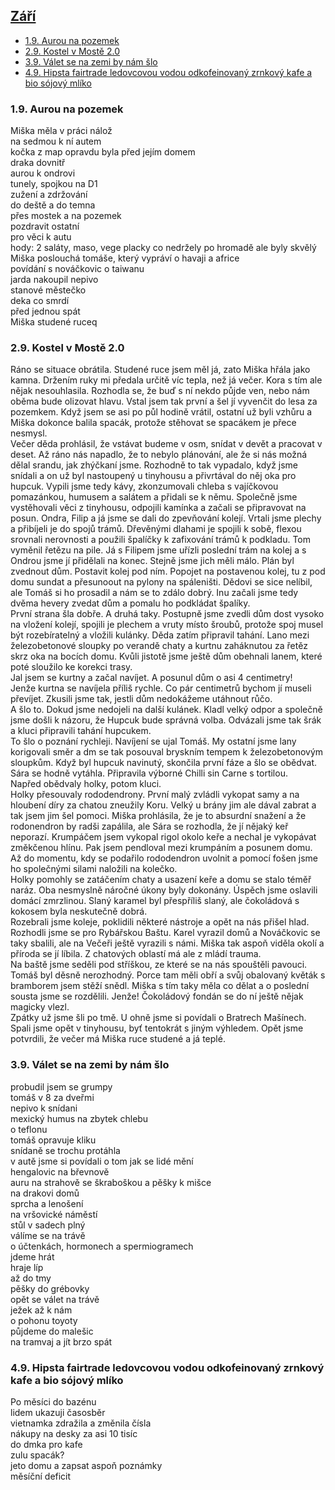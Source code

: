 ## [Září](2023.md)  

- [1.9. Aurou na pozemek](#19-aurou-na-pozemek)
- [2.9. Kostel v Mostě 2.0](#29-kostel-v-mostě-20)
- [3.9. Válet se na zemi by nám šlo](#39-válet-se-na-zemi-by-nám-šlo)
- [4.9. Hipsta fairtrade ledovcovou vodou odkofeinovaný zrnkový kafe a bio sójový mlíko](#49-hipsta-fairtrade-ledovcovou-vodou-odkofeinovaný-zrnkový-kafe-a-bio-sójový-mlíko)

### 1.9. Aurou na pozemek

Miška měla v práci nálož<br>
na sedmou k ní autem<br>
kočka z map opravdu byla před jejím domem<br>
draka dovnitř<br>
aurou k ondrovi<br>
tunely, spojkou na D1<br>
zužení a zdržování<br>
do deště a do temna<br>
přes mostek a na pozemek<br>
pozdravit ostatní<br>
pro věci k autu<br>
hody: 2 saláty, maso, vege placky co nedržely po hromadě ale byly skvělý<br>
Miška poslouchá tomáše, který vypráví o havaji a africe<br>
povídání s nováčkovic o taiwanu<br>
jarda nakoupil nepivo<br>
stanové městečko<br>
deka co smrdí<br>
před jednou spát<br>
Miška studené ruceq

### 2.9. Kostel v Mostě 2.0

Ráno se situace obrátila. Studené ruce jsem měl já, zato Miška hřála jako kamna. Držením ruky mi předala určitě víc tepla, než já večer. Kora s tím ale nějak nesouhlasila. Rozhodla se, že buď s ní nekdo půjde ven, nebo nám oběma bude olizovat hlavu. Vstal jsem tak první a šel jí vyvenčit do lesa za pozemkem. Když jsem se asi po půl hodině vrátil, ostatní už byli vzhůru a Miška dokonce balila spacák, protože stěhovat se spacákem je přece nesmysl.<br>
Večer děda prohlásil, že vstávat budeme v osm, snídat v devět a pracovat v deset. Až ráno nás napadlo, že to nebylo plánování, ale že si  nás možná dělal srandu, jak zhýčkaní jsme. Rozhodně to tak vypadalo, když jsme snídali a on už byl nastoupený u tinyhousu a přivrtával do něj oka pro hupcuk. Vypili jsme tedy kávy, zkonzumovali chleba s vajíčkovou pomazánkou, humusem a salátem a přidali se k němu. Společně jsme vystěhovali věci z tinyhousu, odpojili kamínka a začali se připravovat na posun. Ondra, Filip a já jsme se dali do zpevňování kolejí. Vrtali jsme plechy a přibíjeli je do spojů trámů. Dřevěnými dlahami je spojili k sobě, flexou srovnali nerovnosti a použili špalíčky k zafixování trámů k podkladu. Tom vyměnil řetězu na pile. Já s Filipem jsme uřízli poslední trám na kolej a s Ondrou jsme jí přidělali na konec. Stejně jsme jich měli málo. Plán byl zvednout dům. Postavit kolej pod ním. Popojet na postavenou kolej, tu z pod domu sundat a přesunoout na pylony na spáleništi. Dědovi se sice nelíbil, ale Tomáš si ho prosadil a nám se to zdálo dobrý. Inu začali jsme tedy dvěma hevery zvedat dům a pomalu ho podkládat špalíky.<br>
První strana šla dobře. A druhá taky. Postupně jsme zvedli dům dost vysoko na vložení kolejí, spojili je plechem a vruty místo šroubů, protože spoj musel být rozebíratelný a vložili kulánky. Děda zatím připravil tahání. Lano mezi železobetonové sloupky po verandě chaty a kurtnu zaháknutou za řetěz skrz oka na bocích domu. Kvůli jistotě jsme ještě dům obehnali lanem, které poté sloužilo ke korekci trasy.<br>
Jal jsem se kurtny a začal navíjet. A posunul dům o asi 4 centimetry!<br>
Jenže kurtna se navíjela příliš rychle. Co pár centimetrů bychom jí museli převíjet. Zkusili jsme tak, jestli dům nedokážeme utáhnout růčo.<br>
A šlo to. Dokud jsme nedojeli na další kulánek. Kladl velký odpor a společně jsme došli k názoru, že Hupcuk bude správná volba. Odvázali jsme tak šrák a kluci připravili tahání hupcukem.<br>
To šlo o poznání rychleji. Navíjení se ujal Tomáš. My ostatní jsme lany korigovali směr a dm se tak posouval bryskním tempem k železobetonovým sloupkům. Když byl hupcuk navinutý, skončila první fáze a šlo se obědvat. Sára se hodně vytáhla. Připravila výborné Chilli sin Carne s tortilou.  
Napřed obědvaly holky, potom kluci. <br>
Holky přesouvaly rododendrony. První malý zvládli vykopat samy a na hloubení díry za chatou zneužily Koru. Velký u brány jim ale dával zabrat a tak jsem jim šel pomoci. Miška prohlásila, že je to absurdní snažení a že rodonendron by radši zapálila, ale Sára se rozhodla, že jí nějaký keř neporazí. Krumpáčem jsem vykopal rigol okolo keře a nechal je vykopávat změkčenou hlínu. Pak jsem pendloval mezi krumpáním a posunem domu. Až do momentu, kdy se podařilo rododendron uvolnit a pomocí fošen jsme ho společnými silami naložili na kolečko.<br>
Holky pomohly se zatáčením chaty a usazení keře a domu se stalo téměř naráz. Oba nesmyslně náročné úkony byly dokonány. Úspěch jsme oslavili domácí zmrzlinou. Slaný karamel byl přespříliš slaný, ale čokoládová s kokosem byla neskutečně dobrá.<br>
Rozebrali jsme koleje, poklidili některé nástroje a opět na nás přišel hlad. Rozhodli jsme se pro Rybářskou Baštu. Karel vyrazil domů a Nováčkovic se taky sbalili, ale na Večeři ještě vyrazili s námi. Miška tak aspoň viděla okolí a příroda se jí líbila. Z chatových oblastí má ale z mládí trauma.<br>
Na baště jsme seděli pod stříškou, ze které se na nás spouštěli pavouci. Tomáš byl děsně nerozhodný. Porce tam měli obří a svůj obalovaný květák s bramborem jsem stěží snědl. Miška s tím taky měla co dělat a o poslední sousta jsme se rozdělili. Jenže! Čokoládový fondán se do ní ještě nějak magicky vlezl.<br>
Zpátky už jsme šli po tmě. U ohně jsme si povídali o Bratrech Mašínech.<br>
Spali jsme opět v tinyhousu, byť tentokrát s jiným výhledem. Opět jsme potvrdili, že večer má Miška ruce studené a já teplé.

### 3.9. Válet se na zemi by nám šlo

probudil jsem se grumpy<br>
tomáš v 8 za dveřmi<br>
nepivo k snídani<br>
mexický humus na zbytek chlebu<br>
o teflonu<br>
tomáš opravuje kliku<br>
snídaně se trochu protáhla<br>
v autě jsme si povídali o tom jak se lidé mění<br>
hengalovic na břevnově<br>
auru na strahově se škraboškou a pěšky k mišce<br>
na drakovi domů<br>
sprcha a lenošení<br>
na vršovické náměstí<br>
stůl v sadech plný<br>
válíme se na trávě<br>
o účtenkách, hormonech a spermiogramech<br>
jdeme hrát<br>
hraje líp<br>
až do tmy<br>
pěšky do grébovky<br>
opět se válet na trávě<br>
ježek až k nám<br>
o pohonu toyoty<br>
půjdeme do malešic<br>
na tramvaj a jít brzo spát<br>

### 4.9. Hipsta fairtrade ledovcovou vodou odkofeinovaný zrnkový kafe a bio sójový mlíko

Po měsíci do bazénu<br>
lidem ukazuji časosběr<br>
vietnamka zdražila a změnila čísla<br>
nákupy na desky za asi 10 tisíc<br>
do dmka pro kafe<br>
zulu spacák?<br>
jeto domu a zapsat aspoň poznámky<br>
měsíční deficit<br>